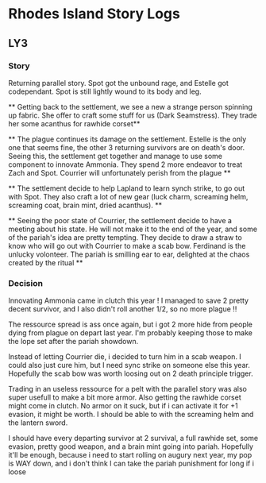 # Rhodes Island Story Logs
## LY3

### Story
Returning parallel story. Spot got the unbound rage, and Estelle got codependant. Spot is still lightly wound to its body and leg. 

** Getting back to the settlement, we see a new a strange person spinning up fabric. She offer to craft some stuff for us (Dark Seamstress). They trade her some acanthus for rawhide corset**

** The plague continues its damage on the settlement. Estelle is the only one that seems fine, the other 3 returning survivors are on death's door. Seeing this, the settlement get together and manage to use some component to innovate Ammonia. They spend 2 more endeavor to treat Zach and Spot. Courrier will unfortunately perish from the plague **

** The settlement decide to help Lapland to learn synch strike, to go out with Spot. They also craft a lot of new gear (luck charm, screaming helm, screaming coat, brain mint, dried acanthus). **

** Seeing the poor state of Courrier, the settlement decide to have a meeting about his state. He will not make it to the end of the year, and some of the pariah's idea are pretty tempting. They decide to draw a straw to know who will go out with Courrier to make a scab bow. Ferdinand is the unlucky volonteer. The pariah is smilling ear to ear, delighted at the chaos created by the ritual **


### Decision 

Innovating Ammonia came in clutch this year ! I managed to save 2 pretty decent survivor, and I also didn't roll another 1/2, so no more plague !!

The ressource spread is ass once again, but i got 2 more hide from people dying from plague on depart last year. I'm probably keeping those to make the lope set after the pariah showdown. 

Instead of letting Courrier die, i decided to turn him in a scab weapon. I could also just cure him, but I need sync strike on someone else this year. Hopefully the scab bow was worth loosing out on 2 death principle trigger. 

Trading in an useless ressource for a pelt with the parallel story was also super usefull to make a bit more armor. Also getting the rawhide corset might come in clutch. No armor on it suck, but if i can activate it for +1 evasion, it might be worth. I should be able to with the screaming helm and the lantern sword. 

I should have every departing survivor at 2 survival, a full rawhide set, some evasion, pretty good weapon, and a brain mint going into pariah. Hopefully it'll be enough, because i need to start rolling on augury next year, my pop is WAY down, and i don't think I can take the pariah punishment for long if i loose


